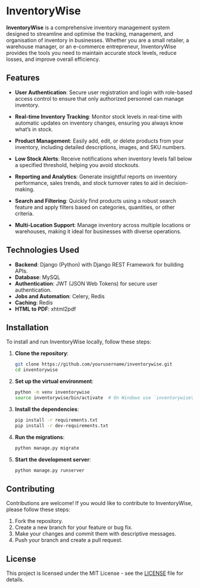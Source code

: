 # InventoryWise

**InventoryWise** is a comprehensive inventory management system designed to streamline and optimise the tracking, management, and organisation of inventory in businesses. Whether you are a small retailer, a warehouse manager, or an e-commerce entrepreneur, InventoryWise provides the tools you need to maintain accurate stock levels, reduce losses, and improve overall efficiency.

## Features

- **User Authentication**: Secure user registration and login with role-based access control to ensure that only authorized personnel can manage inventory.
  
- **Real-time Inventory Tracking**: Monitor stock levels in real-time with automatic updates on inventory changes, ensuring you always know what’s in stock.

- **Product Management**: Easily add, edit, or delete products from your inventory, including detailed descriptions, images, and SKU numbers.

- **Low Stock Alerts**: Receive notifications when inventory levels fall below a specified threshold, helping you avoid stockouts.

- **Reporting and Analytics**: Generate insightful reports on inventory performance, sales trends, and stock turnover rates to aid in decision-making.

- **Search and Filtering**: Quickly find products using a robust search feature and apply filters based on categories, quantities, or other criteria.

- **Multi-Location Support**: Manage inventory across multiple locations or warehouses, making it ideal for businesses with diverse operations.

## Technologies Used

- **Backend**: Django (Python) with Django REST Framework for building APIs.
- **Database**: MySQL
- **Authentication**: JWT (JSON Web Tokens) for secure user authentication.
- **Jobs and Automation**: Celery, Redis
- **Caching**: Redis
- **HTML to PDF**: xhtml2pdf


## Installation

To install and run InventoryWise locally, follow these steps:

1. **Clone the repository**:

   ```bash
   git clone https://github.com/yourusername/inventorywise.git
   cd inventorywise
   ```

2. **Set up the virtual environment**:

   ```bash
   python -m venv inventorywise
   source inventorywise/bin/activate  # On Windows use `inventorywise\Scripts\activate`
   ```

3. **Install the dependencies**:

   ```bash
   pip install -r requirements.txt
   pip install -r dev-requirements.txt
   ```

4. **Run the migrations**:

   ```bash
   python manage.py migrate
   ```

5. **Start the development server**:

   ```bash
   python manage.py runserver
   ```

## Contributing

Contributions are welcome! If you would like to contribute to InventoryWise, please follow these steps:

1. Fork the repository.
2. Create a new branch for your feature or bug fix.
3. Make your changes and commit them with descriptive messages.
4. Push your branch and create a pull request.

## License

This project is licensed under the MIT License - see the [LICENSE](LICENSE) file for details.
